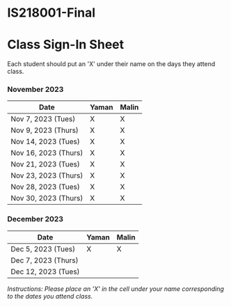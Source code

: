 # IS218001-Final

# Class Sign-In Sheet

Each student should put an 'X' under their name on the days they attend class.

### November 2023
| Date         |  Yaman  |  Malin  |
|--------------|---------|---------|
| Nov 7, 2023  (Tues) |  X      |  X      |
| Nov 9, 2023  (Thurs)|  X      |  X      |
| Nov 14, 2023 (Tues) |  X      |  X      |
| Nov 16, 2023 (Thurs)|  X      |  X      |
| Nov 21, 2023 (Tues) |  X      |  X      |
| Nov 23, 2023 (Thurs)|  X      |  X      | <!-- Skipped for Thanksgiving -->
| Nov 28, 2023 (Tues) |  X      |  X      |
| Nov 30, 2023 (Thurs)|  X      |  X      |

### December 2023
| Date         |  Yaman  |  Malin  |
|--------------|---------|---------|
| Dec 5, 2023  (Tues) |  X      |  X      |
| Dec 7, 2023  (Thurs)|        |        |
| Dec 12, 2023 (Tues) |        |        |

*Instructions: Please place an 'X' in the cell under your name corresponding to the dates you attend class.*
